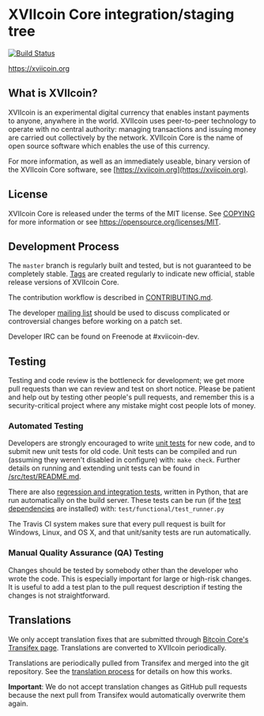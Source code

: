 XVIIcoin Core integration/staging tree
=====================================

[![Build Status](https://travis-ci.org/xviicoin-project/xviicoin.svg?branch=master)](https://travis-ci.org/xviicoin-project/xviicoin)

https://xviicoin.org

What is XVIIcoin?
----------------

XVIIcoin is an experimental digital currency that enables instant payments to
anyone, anywhere in the world. XVIIcoin uses peer-to-peer technology to operate
with no central authority: managing transactions and issuing money are carried
out collectively by the network. XVIIcoin Core is the name of open source
software which enables the use of this currency.

For more information, as well as an immediately useable, binary version of
the XVIIcoin Core software, see [https://xviicoin.org](https://xviicoin.org).

License
-------

XVIIcoin Core is released under the terms of the MIT license. See [COPYING](COPYING) for more
information or see https://opensource.org/licenses/MIT.

Development Process
-------------------

The `master` branch is regularly built and tested, but is not guaranteed to be
completely stable. [Tags](https://github.com/xviicoin-project/xviicoin/tags) are created
regularly to indicate new official, stable release versions of XVIIcoin Core.

The contribution workflow is described in [CONTRIBUTING.md](CONTRIBUTING.md).

The developer [mailing list](https://groups.google.com/forum/#!forum/xviicoin-dev)
should be used to discuss complicated or controversial changes before working
on a patch set.

Developer IRC can be found on Freenode at #xviicoin-dev.

Testing
-------

Testing and code review is the bottleneck for development; we get more pull
requests than we can review and test on short notice. Please be patient and help out by testing
other people's pull requests, and remember this is a security-critical project where any mistake might cost people
lots of money.

### Automated Testing

Developers are strongly encouraged to write [unit tests](src/test/README.md) for new code, and to
submit new unit tests for old code. Unit tests can be compiled and run
(assuming they weren't disabled in configure) with: `make check`. Further details on running
and extending unit tests can be found in [/src/test/README.md](/src/test/README.md).

There are also [regression and integration tests](/test), written
in Python, that are run automatically on the build server.
These tests can be run (if the [test dependencies](/test) are installed) with: `test/functional/test_runner.py`

The Travis CI system makes sure that every pull request is built for Windows, Linux, and OS X, and that unit/sanity tests are run automatically.

### Manual Quality Assurance (QA) Testing

Changes should be tested by somebody other than the developer who wrote the
code. This is especially important for large or high-risk changes. It is useful
to add a test plan to the pull request description if testing the changes is
not straightforward.

Translations
------------

We only accept translation fixes that are submitted through [Bitcoin Core's Transifex page](https://www.transifex.com/projects/p/bitcoin/).
Translations are converted to XVIIcoin periodically.

Translations are periodically pulled from Transifex and merged into the git repository. See the
[translation process](doc/translation_process.md) for details on how this works.

**Important**: We do not accept translation changes as GitHub pull requests because the next
pull from Transifex would automatically overwrite them again.
